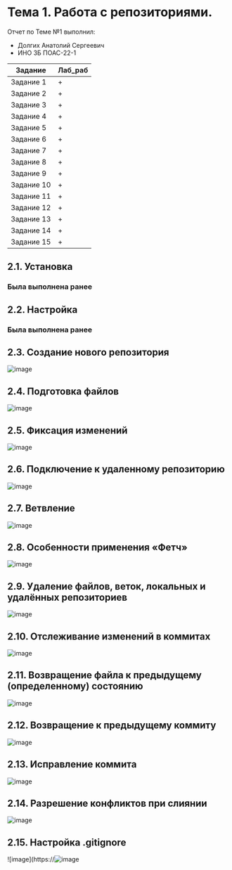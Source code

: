 # Тема 1. Работа с репозиториями.
Отчет по Теме №1 выполнил:
- Долгих Анатолий Сергеевич
- ИНО ЗБ ПОАС-22-1

| Задание | Лаб_раб |
| ------ | ------ |
| Задание 1 | + |
| Задание 2 | + |
| Задание 3 | + |
| Задание 4 | + |
| Задание 5 | + |
| Задание 6 | + |
| Задание 7 | + |
| Задание 8 | + |
| Задание 9 | + |
| Задание 10 | + |
| Задание 11 | + |
| Задание 12 | + |
| Задание 13 | + |
| Задание 14 | + |
| Задание 15 | + |

## 2.1. Установка
### Была выполнена ранее

## 2.2. Настройка
### Была выполнена ранее

## 2.3. Создание нового репозитория
![image](https://github.com/SuslickSLS/-SoftwareEngineering/blob/%D0%A2%D0%B5%D0%BC%D0%B0_1/Image/1.png)

## 2.4. Подготовка файлов
![image](https://github.com/SuslickSLS/-SoftwareEngineering/blob/%D0%A2%D0%B5%D0%BC%D0%B0_1/Image/2.png)

## 2.5. Фиксация изменений
![image](https://github.com/SuslickSLS/-SoftwareEngineering/blob/%D0%A2%D0%B5%D0%BC%D0%B0_1/Image/3.png)

## 2.6. Подключение к удаленному репозиторию
![image](https://github.com/SuslickSLS/-SoftwareEngineering/blob/%D0%A2%D0%B5%D0%BC%D0%B0_1/Image/4.png)

## 2.7. Ветвление
![image](https://github.com/SuslickSLS/-SoftwareEngineering/blob/%D0%A2%D0%B5%D0%BC%D0%B0_1/Image/5.png)

## 2.8. Особенности применения «Фетч»
![image](https://github.com/SuslickSLS/-SoftwareEngineering/blob/%D0%A2%D0%B5%D0%BC%D0%B0_1/Image/6.png)

## 2.9. Удаление файлов, веток, локальных и удалённых репозиториев
![image](https://github.com/SuslickSLS/-SoftwareEngineering/blob/%D0%A2%D0%B5%D0%BC%D0%B0_1/Image/7.png)

## 2.10. Отслеживание изменений в коммитах
![image](https://github.com/SuslickSLS/-SoftwareEngineering/blob/%D0%A2%D0%B5%D0%BC%D0%B0_1/Image/8.png)

## 2.11. Возвращение файла к предыдущему (определенному) состоянию
![image](https://github.com/SuslickSLS/-SoftwareEngineering/blob/%D0%A2%D0%B5%D0%BC%D0%B0_1/Image/9.png)

## 2.12. Возвращение к предыдущему коммиту
![image](https://github.com/SuslickSLS/-SoftwareEngineering/blob/%D0%A2%D0%B5%D0%BC%D0%B0_1/Image/9.png)

## 2.13. Исправление коммита
![image](https://github.com/SuslickSLS/-SoftwareEngineering/blob/%D0%A2%D0%B5%D0%BC%D0%B0_1/Image/10.png)

## 2.14. Разрешение конфликтов при слиянии
![image](https://github.com/SuslickSLS/-SoftwareEngineering/blob/%D0%A2%D0%B5%D0%BC%D0%B0_1/Image/11.png)

## 2.15. Настройка .gitignore
![image](https://![image](https://github.com/SuslickSLS/-SoftwareEngineering/blob/%D0%A2%D0%B5%D0%BC%D0%B0_1/Image/12.png)
